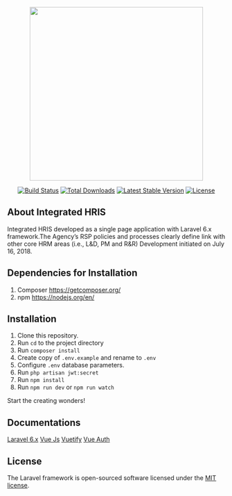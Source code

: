 <p align="center"><img src="https://raw.githubusercontent.com/Team-HR/ihris-laravel/master/public/favicon.ico" width="400"></p>

<p align="center">
<a href="https://travis-ci.org/laravel/framework"><img src="https://travis-ci.org/laravel/framework.svg" alt="Build Status"></a>
<a href="https://packagist.org/packages/laravel/framework"><img src="https://poser.pugx.org/laravel/framework/d/total.svg" alt="Total Downloads"></a>
<a href="https://packagist.org/packages/laravel/framework"><img src="https://poser.pugx.org/laravel/framework/v/stable.svg" alt="Latest Stable Version"></a>
<a href="https://packagist.org/packages/laravel/framework"><img src="https://poser.pugx.org/laravel/framework/license.svg" alt="License"></a>
</p>

## About Integrated HRIS
Integrated HRIS developed as a single page application with Laravel 6.x framework.The Agency’s RSP policies and processes clearly define link with other core HRM areas (i.e., L&D, PM and R&R)
Development initiated on July 16, 2018.

## Dependencies for Installation
1. Composer <a href="https://getcomposer.org/">https://getcomposer.org/</a>
2. npm <a href="https://nodejs.org/en/">https://nodejs.org/en/</a>

## Installation
1. Clone this repository.
2. Run <code>cd</code> to the project directory
3. Run <code>composer install</code>
4. Create copy of <code>.env.example</code> and rename to <code>.env</code>
5. Configure <code>.env</code> database parameters.
6. Run <code>php artisan jwt:secret</code>
7. Run <code>npm install</code>
7. Run <code>npm run dev</code> or <code>npm run watch</code>

Start the creating wonders!

## Documentations
<a href="https://laravel.com/docs/6.x/installation">Laravel 6.x</a>
<a href="https://vuejs.org/v2/guide/">Vue Js</a>
<a href="https://vuetifyjs.com/en/components/api-explorer/">Vuetify</a>
<a href="https://websanova.com/docs/vue-auth/home">Vue Auth</a>


## License
The Laravel framework is open-sourced software licensed under the [MIT license](https://opensource.org/licenses/MIT).
